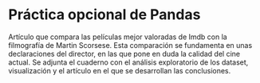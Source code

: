 # Práctica opcional de Pandas
Artículo que compara las películas mejor valoradas de Imdb con la filmografía de Martin Scorsese. Esta comparación se fundamenta en unas declaraciones del director, 
en las que pone en duda la calidad del cine actual. 
Se adjunta el cuaderno con el análisis exploratorio de los dataset, visualización y el artículo en el que se desarrollan las conclusiones. 
